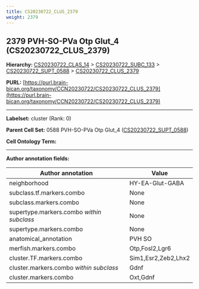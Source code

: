 ```yaml
---
title: CS20230722_CLUS_2379
weight: 2379
---
```

## 2379 PVH-SO-PVa Otp Glut_4 (CS20230722_CLUS_2379)
<b>Hierarchy: </b>
[CS20230722_CLAS_14](../CS20230722_CLAS_14) >
[CS20230722_SUBC_133](../CS20230722_SUBC_133) >
[CS20230722_SUPT_0588](../CS20230722_SUPT_0588) >
[CS20230722_CLUS_2379](../CS20230722_CLUS_2379)

**PURL:** [https://purl.brain-bican.org/taxonomy/CCN20230722/CS20230722_CLUS_2379](https://purl.brain-bican.org/taxonomy/CCN20230722/CS20230722_CLUS_2379)

---


**Labelset:** cluster (Rank: 0)

**Parent Cell Set:** 0588 PVH-SO-PVa Otp Glut_4 ([CS20230722_SUPT_0588](../CS20230722_SUPT_0588))



**Cell Ontology Term:** 

[MARKER GENES.]: #


---

[TRANSFERRED ANNOTATIONS.]: #


[AUTHOR ANNOTATION FIELDS.]: #


**Author annotation fields:**

| Author annotation | Value |
|-------------------|-------|
|neighborhood|HY-EA-Glut-GABA|
|subclass.tf.markers.combo|None|
|subclass.markers.combo|None|
|supertype.markers.combo _within subclass_|None|
|supertype.markers.combo|None|
|anatomical_annotation|PVH SO|
|merfish.markers.combo|Otp,Fosl2,Lgr6|
|cluster.TF.markers.combo|Sim1,Esr2,Zeb2,Lhx2|
|cluster.markers.combo _within subclass_|Gdnf|
|cluster.markers.combo|Oxt,Gdnf|
